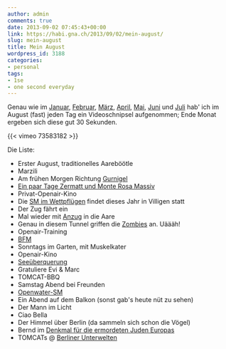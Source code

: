 ```yaml
---
author: admin
comments: true
date: 2013-09-02 07:45:43+00:00
link: https://habi.gna.ch/2013/09/02/mein-august/
slug: mein-august
title: Mein August
wordpress_id: 3188
categories:
- personal
tags:
- 1se
- one second everyday
---
```


Genau wie im [Januar](https://habi.gna.ch/2013/02/01/mein-januar/), [Februar](https://habi.gna.ch/2013/03/04/mein-februar/), [März](https://habi.gna.ch/2013/04/01/mein-marz/), [April](https://habi.gna.ch/2013/05/01/mein-april/), [Mai](https://habi.gna.ch/2013/06/01/mein-mai/), [Juni](https://habi.gna.ch/2013/07/01/mein-juni/) und [Juli](https://habi.gna.ch/2013/08/02/mein-juli/) hab' ich im August (fast) jeden Tag ein Videoschnipsel aufgenommen; Ende Monat ergeben sich diese gut 30 Sekunden.

{{< vimeo 73583182 >}}

Die Liste:
* Erster August, traditionelles Aareböötle
* Marzili
* Am frühen Morgen Richtung [Gurnigel](http://runkeeper.com/user/davidhaberthuer/activity/219016172)
* [Ein paar Tage Zermatt und Monte Rosa Massiv](https://habi.gna.ch/2013/08/21/ich-war-ein-paar-tage-in-den-bergen/)
* Privat-Openair-Kino
* Die [SM im Wettpflügen](http://wettpfluegen.ch) findet dieses Jahr in Villigen statt
* Der Zug fährt ein
* Mal wieder mit [Anzug](http://divelog.davidhaberthuer.ch/2013.08.14.hammerschmitte.pdf) in die Aare
* Genau in diesem Tunnel griffen die [Zombies](https://www.zombiesrungame.com/habi/2120951/) an. Uäääh!
* Openair-Training
* [BFM](https://www.facebook.com/BernerFrisbeeMeisterschaft)
* Sonntags im Garten, mit Muskelkater
* Openair-Kino
* [Seeüberquerung](http://seeueberquerung.ch)
* Gratuliere Evi & Marc
* TOMCAT-BBQ
* Samstag Abend bei Freunden
* [Openwater-SM](http://www.fsn.ch/desktopdefault.aspx/tabid-830?page=meetDetail&meetId=572951)
* Ein Abend auf dem Balkon (sonst gab's heute nüt zu sehen)
* Der Mann im Licht
* Ciao Bella
* Der Himmel über Berlin (da sammeln sich schon die Vögel)
* Bernd im [Denkmal für die ermordeten Juden Europas](http://de.wikipedia.org/wiki/Denkmal_f%C3%BCr_die_ermordeten_Juden_Europas)
* TOMCATs @ [Berliner Unterwelten](http://berliner-unterwelten.de)
